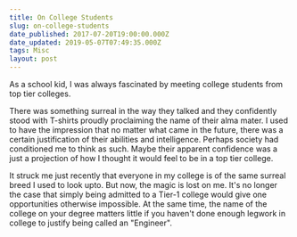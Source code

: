 ```yaml
---
title: On College Students
slug: on-college-students
date_published: 2017-07-20T19:00:00.000Z
date_updated: 2019-05-07T07:49:35.000Z
tags: Misc
layout: post
---
```


As a school kid, I was always fascinated by meeting college students from top tier colleges.

There was something surreal in the way they talked and they confidently stood with T-shirts proudly proclaiming the name of their alma mater. I used to have the impression that no matter what came in the future, there was a certain justification of their abilities and intelligence. Perhaps society had conditioned me to think as such. Maybe their apparent confidence was a just a projection of how I thought it would feel to be in a top tier college.

It struck me just recently that everyone in my college is of the same surreal breed I used to look upto. But now, the magic is lost on me. It's no longer the case that simply being admitted to a Tier-1 college would give one opportunities otherwise impossible. At the same time, the name of the college on your degree matters little if you haven't done enough legwork in college to justify being called an "Engineer".
